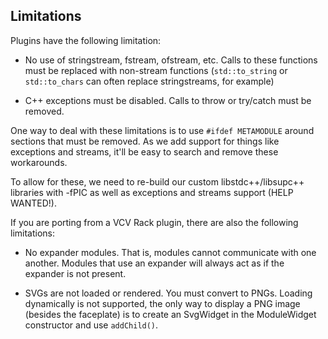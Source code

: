 ## Limitations

Plugins have the following limitation:

  - No use of stringstream, fstream, ofstream, etc. Calls to these functions
    must be replaced with non-stream functions (`std::to_string` or
    `std::to_chars` can often replace stringstreams, for example)

  - C++ exceptions must be disabled. Calls to throw or try/catch must be removed.

One way to deal with these limitations is to use `#ifdef METAMODULE` around
sections that must be removed. As we add support for things like exceptions and
streams, it'll be easy to search and remove these workarounds.

To allow for these, we need to re-build our custom libstdc++/libsupc++
libraries with -fPIC as well as exceptions and streams support (HELP WANTED!).

If you are porting from a VCV Rack plugin, there are also the following limitations:

  - No expander modules. That is, modules cannot communicate with one another.
    Modules that use an expander will always act as if the expander is not
    present.

  - SVGs are not loaded or rendered. You must convert to PNGs. Loading
    dynamically is not supported, the only way to display a PNG image (besides
    the faceplate) is to create an SvgWidget in the ModuleWidget constructor
    and use `addChild()`.
